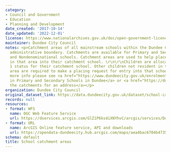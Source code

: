 ```yaml
---
category:
- Council and Government
- Education
- Planning and Development
date_created: '2017-10-14'
date_updated: '2022-12-01'
license: https://www.nationalarchives.gov.uk/doc/open-government-licence/version/3/
maintainer: Dundee City Council
notes: <p>Catchment areas of all mainstream schools within the Dundee City Council
  administrative boundary. Catchments are available for Primary and Secondary, Denominational
  and Nondenominational schools. Catchment areas are used to help place children resident
  in that area into their catchment school. \r\n\r\nChildren are allocated Priority
  1 status for their catchment school. Other children not resident in that catchment
  area are required to make a placing request for entry into that school.\r\n\r\nFor
  more info please see <a href="https://www.dundeecity.gov.uk/enrolment-in-primary-and-secondary-schools-in-dundee">Enrolment
  in Primary and Secondary Schools in Dundee</a> or <a href="https://dundeecity.maps.arcgis.com/apps/instant/lookup/index.html?appid=22213dd0961c45d5bb7857e6867a5473">Lookup
  the catchments for an address</a></p>
organization: Dundee City Council
original_dataset_link: https://data.dundeecity.gov.uk/dataset/school-catchment-areas
records: null
resources:
- format: WFS
  name: OGC Web Feature Service
  url: https://dservices.arcgis.com/GlZ1P6ksdiXNYhvC/arcgis/services/Dundee_School_Catchments_2022/WFSServer?service=wfs&request=getcapabilities
- format: URL
  name: ArcGIS Online feature service, API and downloads
  url: https://opendata-dundeecity.hub.arcgis.com/maps/aea4bac6704b4735ac8309294479404e/about
schema: default
title: School catchment areas
---
```

